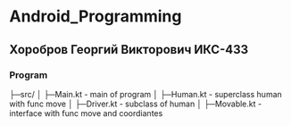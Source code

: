 # Android_Programming
## Хоробров Георгий Викторович ИКС-433

### Program
├─src/
│   ├─Main.kt - main of program
│   ├─Human.kt - superclass human with func move
│   ├─Driver.kt - subclass of human
│   ├─Movable.kt - interface with func move and coordiantes
